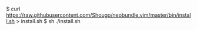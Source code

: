 $ curl https://raw.githubusercontent.com/Shougo/neobundle.vim/master/bin/install.sh > install.sh
$ sh ./install.sh
